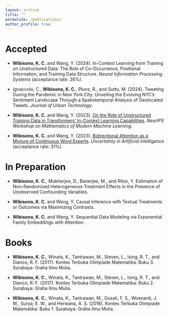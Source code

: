 ```yaml
---
layout: archive
title: ""
permalink: /publications/
author_profile: true
---
```


Accepted
======
* **Wibisono, K. C.** and Wang, Y. (2024). In-Context Learning from Training on Unstructured Data: The Role of Co-Occurrence, Positional Information, and Training Data Structure. _Neural Information Processing Systems_ (acceptance rate: 26%).

* Ignaccolo, C., **Wibisono, K. C.**, Plunz, R., and Sutto, M. (2024). Tweeting During the Pandemic in New York City: Unveiling the Evolving NYC’s Sentiment Landscape Through a Spatiotemporal Analysis of Geolocated Tweets. _Journal of Urban Technology_.

* **Wibisono, K. C.** and Wang, Y. (2023). [On the Role of Unstructured Training Data in Transformers' In-Context Learning Capabilities](http://k-wib.github.io/files/icl_paper.pdf). _NeurIPS Workshop on Mathematics of Modern Machine Learning_.

* **Wibisono, K. C.** and Wang, Y. (2023). [Bidirectional Attention as a Mixture of Continuous Word Experts](http://k-wib.github.io/files/attn_paper.pdf). _Uncertainty in Artificial Intelligence_ (acceptance rate: 31%).

In Preparation
======
* **Wibisono, K. C.**, Mukherjee, D., Banerjee, M., and Ritov, Y. Estimation of Non-Randomized Heterogeneous Treatment Effects in the Presence of Unobserved Confounding Variables.

* **Wibisono, K. C.** and Wang, Y. Causal Inference with Textual Treatments or Outcomes via Maximizing Contrasts.

* **Wibisono, K. C.** and Wang, Y. Sequential Data Modeling via Exponential Family Embeddings with Attention.

Books
=====
* **Wibisono, K. C.**, Winata, K., Tantrawan, M., Steven, L., Ising, R. T., and Dianco, R. F. (2017). Kontes Terbuka Olimpiade Matematika: Buku 3. Surabaya: Graha Ilmu Mulia.

* **Wibisono, K. C.**, Winata, K., Tantrawan, M., Steven, L., Ising, R. T., and Dianco, R. F. (2017). Kontes Terbuka Olimpiade Matematika: Buku 2. Surabaya: Graha Ilmu Mulia.

* **Wibisono, K. C.**, Winata, K., Tantrawan, M., Gozali, F. S., Woenardi, J. M., Surya, E. W., and Herwana, A. S. (2016). Kontes Terbuka Olimpiade Matematika: Buku 1. Surabaya: Graha Ilmu Mulia.
